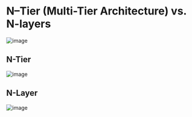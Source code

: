 
# N–Tier (Multi-Tier Architecture) vs. N-layers

![image](https://github.com/AdTekDev/SA/assets/18588011/7c3a234d-1c25-4738-a84a-e5f00a6998e6)


## N-Tier

![image](https://github.com/AdTekDev/SA/assets/18588011/26f9b980-fdbd-48ac-8217-14eed3c421b5)


## N-Layer

![image](https://github.com/AdTekDev/SA/assets/18588011/ef823f4f-fd79-458d-9553-2ec9238b6ffd)


